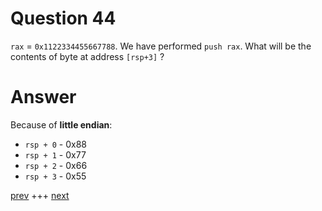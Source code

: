 
# Question 44


`rax` = `0x1122334455667788`. We have performed `push rax`.
What will be the contents of byte at address `[rsp+3]` ?


# Answer


 
Because of __little endian__:

* `rsp + 0` - 0x88
* `rsp + 1` - 0x77
* `rsp + 2` - 0x66
* `rsp + 3` - 0x55



[prev](043.md) +++ [next](045.md)
